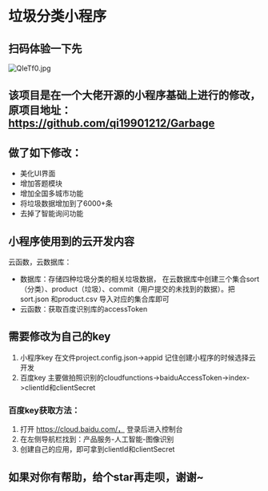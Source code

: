 # 垃圾分类小程序

## 扫码体验一下先
![QIeTf0.jpg](https://s2.ax1x.com/2019/12/17/QIeTf0.jpg)

## 该项目是在一个大佬开源的小程序基础上进行的修改，原项目地址：https://github.com/qi19901212/Garbage
## 做了如下修改：
- 美化UI界面
- 增加答题模块
- 增加全国多城市功能
- 将垃圾数据增加到了6000+条
- 去掉了智能询问功能

## 小程序使用到的云开发内容

云函数，云数据库：

- 数据库：存储四种垃圾分类的相关垃圾数据， 在云数据库中创建三个集合sort（分类）、product（垃圾）、commit（用户提交的未找到的数据）。把sort.json 和product.csv 导入对应的集合库即可
- 云函数：获取百度识别库的accessToken

## 需要修改为自己的key 
1. 小程序key 在文件project.config.json->appid 记住创建小程序的时候选择云开发
2. 百度key 主要做拍照识别的cloudfunctions->baiduAccessToken->index->clientId和clientSecret

### 百度key获取方法：
1. 打开 https://cloud.baidu.com/， 登录后进入控制台
2. 在左侧导航栏找到：产品服务-人工智能-图像识别
3. 创建自己的应用，即可拿到clientId和clientSecret

## 如果对你有帮助，给个star再走呗，谢谢~


 


